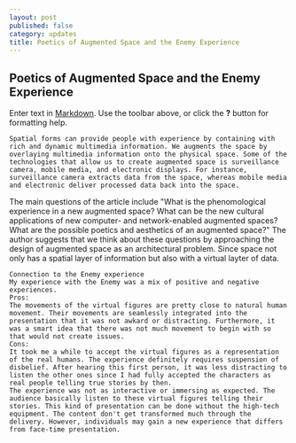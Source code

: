```yaml
---
layout: post
published: false
category: updates
title: Poetics of Augmented Space and the Enemy Experience
---
```

## Poetics of Augmented Space and the Enemy Experience

Enter text in [Markdown](http://daringfireball.net/projects/markdown/). Use the toolbar above, or click the **?** button for formatting help.

	Spatial forms can provide people with experience by containing with rich and dynamic multimedia information. We augments the space by overlaying multimedia information onto the physical space. Some of the technologies that allow us to create augmented space is surveillance camera, mobile media, and electronic displays. For instance, surveillance camera extracts data from the space, whereas mobile media and electronic deliver processed data back into the space. 
The main questions of the article include "What is the phenomological experience in a new augmented space? What can be the new cultural applications of new computer- and network-enabled
augmented spaces? What are the possible poetics and aesthetics of an augmented space?"
The author suggests that we think about these questions by approaching the design of augmented space as an architectural problem. Since space not only has a spatial layer of information but also with a virtual layter of data.
	
    Connection to the Enemy experience
    My experience with the Enemy was a mix of positive and negative experiences.
    Pros:
    The movements of the virtual figures are pretty close to natural human movement. Their movements are seamlessly integrated into the presentation that it was not awkard or distracting. Furthermore, it was a smart idea that there was not much movement to begin with so that would not create issues. 
    Cons: 
    It took me a while to accept the virtual figures as a representation of the real humans. The experience definitely requires suspension of disbelief. After hearing this first person, it was less distracting to listen the other ones since I had fully accepted the characters as real people telling true stories by then.
	The experience was not as interactive or immersing as expected. The audience basically listen to these virtual figures telling their stories. This kind of presentation can be done without the high-tech equipment. The content don't get transformed much through the delivery. However, individuals may gain a new experience that differs from face-time presentation. 